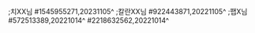 ;치XX님
#1545955271,20231105^
;칼란XX님
#922443871,20221105^
;팹X님
#572513389,20221014^
#2218632562,20221014^
